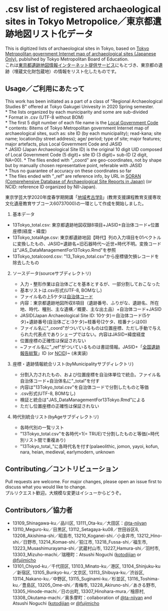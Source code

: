 # .csv list of registered archaeological sites in Tokyo Metropolice／東京都遺跡地図リスト化データ
This is digitized lists of archaeological sites in Tokyo, based on [Tokyo Metropolitan government Internet map of archaeological sites (Japanese Only)](https://tokyo-iseki.metro.tokyo.lg.jp/), publsihed by Tokyo Metropolitan Board of Education.  
これは[東京都遺跡地図情報インターネット提供サービス](https://tokyo-iseki.metro.tokyo.lg.jp/)にもとづき、東京都の遺跡（埋蔵文化財包蔵地）の情報をリスト化したものです。  

## Usage／ご利用にあたって

This work has been initiated as a part of a class of "Regional Archaeological Studies B" offered at Tokyo Gakugei Univesity in 2020 Spring semester.   
    * The lists organized by each municiparity and some are sub-divided  
    * Format in .csv (UTF-8 without BOM)  
    * The first 5 digit number of each file name is the [Local Government Code](http://data.e-stat.go.jp/lodw/en/provdata/lodRegion)  
    * contents: 8items of Tokyo Metropolitan government Internet map of archaeological sites, such as: site ID (by each municipality); read-kana; site name; location(by street address); age/ period; type of site; major features; major artefacts, plus Local Government Code and JASID  
    * JASID (Japan Archaeological Site ID) is the original 10 digit UID composed of Local Government Code (5 digit)+ site ID (3 digit)+ sub-ID (2 digit, NA=00). 
    * The files ended with "_coord" are geo-coordinates, not by shape but by manually chosen representative point, referable with JASID  
    * Thus no guarantee of accuracy on these coordinates so far  
    * The files ended with "_ref" are reference info, by URL in [SORAN (Comprehensive Database of Archaeological Site Reports in Japan)](https://sitereports.nabunken.go.jp/en) (or NCID: reference ID organized by NII-Japan).  

東京学芸大学2020年度春学期開講「[地域考古学B](https://portal.u-gakugei.ac.jp/syllabus/)」(教育支援課程教育支援専攻文化遺産教育サブコース60737000)の一環として作成を開始しました。  

1. 基本データ  
* 13Tokyo_total.csv: 東京都遺跡地図収録8項目+JASID+自治体コード+位置座標(経度・緯度)  
* 13Tokyo_totalAge.csv: 東京都遺跡地図【時代】列の入力項目を01ベクトルに変換したもの、JASID+遺跡名+旧石器時代～近世+時代不明。変換コードは"JAS_DataManagementFor13Tokyo.Rmd"を参照  
* 13Tokyo_totalcoord.csv: "13_Tokyo_total.csv"から座標値欠損レコードを除去したもの  

2. ソースデータ(sourceサブディレクトリ)  
    * 入力・整形作業は自治体ごとを基本とするが、一部分割しておこなった  
    * 基本リストは.csv形式(UTF-8, BOMなし)  
    * ファイル名の上5ケタは[自治体コード](https://www.soumu.go.jp/denshijiti/code.html)  
    * 内容：東京都遺跡地図所収8項目（遺跡番号、ふりがな、遺跡名、所在地、時代、種別、主な遺構／概要、主な出土品）+自治体コード+JASID  
    * JASID(Japan Archaeological Site ID: 10ケタ)＝自治体コード(5ケタ)+遺跡番号(自治体ごと:3ケタ)+枝番号(2ケタ、枝番ナシは00)
    * ファイル名に"_coord"がついているものは位置座標、ただし手動で与えられた代表点でありシェープではない。内容はJASID+緯度経度  
    * 位置座標の正確性は保証されない  
    * ~ファイル名に"_ref"がついているものは書誌情報。JASID+「[全国遺跡報告総覧](https://sitereports.nabunken.go.jp/ja)」ID (or [NCID](https://www.nii.ac.jp/nels/man/descript/item_list.html))~ (未実装)  

3. 座標・遺跡情報統合リスト(byMunicipalityサブディレクトリ)  
    * 分割入力されたもの、および位置座標を自治体単位で統合。ファイル名自治体コード+自治体名に"_total"を付す  
    * 内容は"13Tokyo_total.csv"を自治体コードで分割したものと等価  
    * .csv形式(UTF-8, BOMなし)  
    * 検証と統合は"JAS_DataManagementFor13Tokyo.Rmd"による 
    * ただし位置座標の正確性は保証されない  

4. 時代別統合リスト(byAgeサブディレクトリ)
    * 各時代別の一覧リスト  
    * "13Tokyo_total.csv"を各時代=1(= TRUE)で分割したものと等価(=時代別リスト間で重複あり)  
    * "13Tokyo_total_"に各時代名を付す(palaeolithic, jomon, yayoi, kofun, nara, heian, medieval, earlymodern, unknown  
    

## Contributing／コントリビューション
Pull requests are welcome. For major changes, please open an issue first to discuss what you would like to change.  
プルリクエスト歓迎。大規模な変更はイシューからどうぞ。  

## Contributors／協力者  
* 13109_Shinagawa-ku／品川区, 13111_Ota-ku／大田区：[@ta-niiyan](https://twitter.com/ta_niiyan)  
* 13110_Meguro-ku／目黒区, 13112_Setagaya-ku08／世田谷区8, 13208_Akishima-shi／昭島市, 13210_Koganei-shi／小金井市, 13212_Hino-shi／日野市, 13214_Komae-shi／狛江市, 13218_Fussa-shi／福生市, 13223_Musashimurayama-shi／武蔵村山市, 13227_Hamura-shi／羽村市, 13303_Mizuho-machi／瑞穂町：Atsushi Noguchi ([kotodijian](https://github.com/kotdijian) or [@fujimicho](https://twitter.com/fujimicho)  
* 13101_Chiyod-ku／千代田区, 13103_Minato-ku／港区, 13104_Shinjuku-ku／新宿区, 13105_Bunkyo-ku／文京区, 13113_Shibuya-ku／渋谷区, 13114_Nakano-ku／中野区, 13115_Suginami-ku／杉並区, 13116_Toshima-ku／豊島区, 13205_Ome-shi／青梅市, 13228_Akiruno-shi／あきる野市, 13305_Hinode-machi／日の出町, 13307_Hinohara-mura／檜原村, 13308_Okutama-machi／奥多摩町：collaboration of [@ta-niiyan](https://twitter.com/ta_niiyan) and Atsushi Noguchi ([kotodijian](https://github.com/kotdijian) or [@fujimicho](https://twitter.com/fujimicho)  
